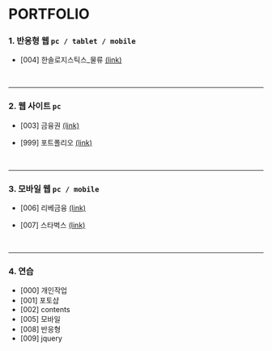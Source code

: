 # PORTFOLIO

 
### 1. 반응형 웹 `pc / tablet / mobile`
- [004] 한솔로지스틱스_물류 [(link)](http://jyhan124.dothome.co.kr/[004]%20%ED%95%9C%EC%86%94%EB%A1%9C%EC%A7%80%EC%8A%A4%ED%8B%B1%EC%8A%A4_%EB%AC%BC%EB%A5%98/index.html)

    <br>
    
---
 
### 2. 웹 사이트 `pc`
- [003] 금융권 [(link)](http://jyhan124.dothome.co.kr/[003]%20%EA%B8%88%EC%9C%B5%EA%B6%8C/index.html)

- [999] 포트폴리오 [(link)](http://jyhan124.dothome.co.kr/)

    <br>
---
 
### 3. 모바일 웹 `pc / mobile`
- [006] 리베금융 [(link)](http://jyhan124.dothome.co.kr/[006]%20%EB%A6%AC%EB%B2%A0%EA%B8%88%EC%9C%B5/index.html)
- [007] 스타벅스 [(link)](http://jyhan124.dothome.co.kr/[007]%20%EC%8A%A4%ED%83%80%EB%B2%85%EC%8A%A4/index.html)

    <br>
---

### 4. 연습
- [000] 개인작업
- [001] 포토샵
- [002] contents 
- [005] 모바일 
- [008] 반응형
- [009] jquery

   